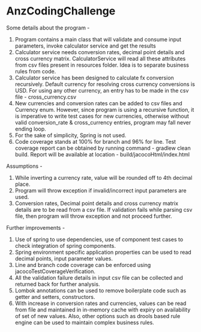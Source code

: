 # AnzCodingChallenge

Some details about the program -

1. Program contains a main class that will validate and consume input parameters, invoke calculator service and get the results
2. Calculator service needs conversion rates, decimal point details and cross currency matrix. CalculatorService will read all these attributes from csv files present in resources folder. Idea is to separate business rules from code.
3. Calculator service has been designed to calculate fx conversion recursively. Default currency for resolving cross currency conversions is USD. For using any other currency, an entry has to be made in the csv file - cross_currency.csv
4. New currencies and conversion rates can be added to csv files and Currency enum. However, since program is using a recursive function, it is imperative to write test cases for new currencies, otherwise without valid conversion_rate & cross_currency entries, program may fall never ending loop.
5. For the sake of simplicity, Spring is not used.
6. Code coverage stands at 100% for branch and 96% for line. Test coverage report can be obtained by running command - gradlew clean build. Report will be available at location - build/jacocoHtml/index.html

Assumptions -

1. While inverting a currency rate, value will be rounded off to 4th decimal place.
2. Program will throw exception if invalid/incorrect input parameters are used.
3. Conversion rates, Decimal point details and cross currency matrix details are to be read from a csv file. If validation fails while parsing csv file, then program will throw exception and not proceed further.

Further improvements -

1. Use of spring to use dependencies, use of component test cases to check integration of spring components.
2. Spring environment specific application properties can be used to read decimal points, input parameter values.
3. Line and branch code coverage can be enforced using jacocoTestCoverageVerification.
4. All the validation failure details in input csv file can be collected and returned back for further analysis.
5. Lombok annotations can be used to remove boilerplate code such as getter and setters, constructors.
6. With increase in conversion rates and currencies, values can be read from file and maintained in in-memory cache with expiry on availability of set of new values. Also, other options such as drools based rule engine can be used to maintain complex business rules.